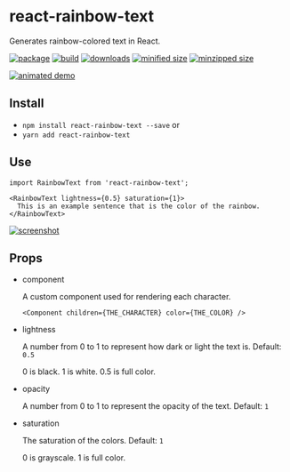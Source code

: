 # react-rainbow-text
Generates rainbow-colored text in React.

[![package](https://img.shields.io/github/package-json/v/CharlesStover/react-rainbow-text.svg)](http://github.com/CharlesStover/delimiter/)
[![build](https://travis-ci.com/CharlesStover/react-rainbow-text.svg)](https://travis-ci.com/CharlesStover/delimiter/)
[![downloads](https://img.shields.io/npm/dt/react-rainbow-text.svg)](https://www.npmjs.com/package/delimiter)
[![minified size](https://img.shields.io/bundlephobia/min/react-rainbow-text.svg)](https://www.npmjs.com/package/delimiter)
[![minzipped size](https://img.shields.io/bundlephobia/minzip/react-rainbow-text.svg)](https://www.npmjs.com/package/delimiter)

[![animated demo](https://user-images.githubusercontent.com/343837/43996739-f59a8678-9d8e-11e8-80c3-8ebc115b144f.gif)](https://charlesstover.com/rainbow-text)

## Install
* `npm install react-rainbow-text --save` or
* `yarn add react-rainbow-text`

## Use
```JS
import RainbowText from 'react-rainbow-text';

<RainbowText lightness={0.5} saturation={1}>
  This is an example sentence that is the color of the rainbow.
</RainbowText>
```
[![screenshot](https://user-images.githubusercontent.com/343837/43996746-290d6ec6-9d8f-11e8-83ef-ba1edbaad6d2.png)](https://charlesstover.com/rainbow-text)

## Props

* component

  A custom component used for rendering each character.

  `<Component children={THE_CHARACTER} color={THE_COLOR} />`

* lightness

  A number from 0 to 1 to represent how dark or light the text is. Default: `0.5`

  0 is black.
  1 is white.
  0.5 is full color.

* opacity

  A number from 0 to 1 to represent the opacity of the text. Default: `1`

* saturation

  The saturation of the colors. Default: `1`

  0 is grayscale.
  1 is full color.

